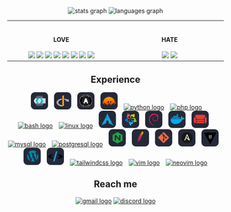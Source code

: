 <div align="center">
  <img src="https://github-readme-stats.vercel.app/api?username=Nithe14&hide_title=false&hide_rank=false&show_icons=true&include_all_commits=true&count_private=true&theme=github_dark&disable_animations=false&locale=en&hide_border=true&order=1" height="150" alt="stats graph"  />
  <img src="https://github-readme-stats.vercel.app/api/top-langs?username=nithe14&locale=en&hide_title=false&layout=compact&card_width=320&langs_count=6&theme=github_dark&hide_border=true&order=2&hide=css,html" height="150" alt="languages graph"  />
</div>

<div align="center">
<table>
<tr>
<th align="center">
<img width="400" height="1">
<p> 
<large>
LOVE
</large>
</p>
</th>
<th align="center">
<img width="400" height="1">
<p> 
<large>
HATE
</large>
</p>
</th>
</tr>
<tr>
<td align="center">
<a href="https://www.rust-lang.org/learn" ><img src="https://rustacean.net/assets/rustacean-orig-noshadow.png" width="55px"></a>
<a href="https://archlinux.org/" ><img src="https://cdn0.iconfinder.com/data/icons/flat-round-system/512/archlinux-512.png" width="40px"></a>
<a href="https://neovim.io/" ><img src="https://icons.iconarchive.com/icons/papirus-team/papirus-apps/512/nvim-icon.png" width="40px"></a>
<a href="https://openid.net/connect/" ><img src="https://www.eficode.com/hs-fs/hubfs/Eficode%202020%20site%20images/Academy/oidc%20logo.png?width=300&name=oidc%20logo.png" width="40px"></a>
<a href="https://oauth.net/2/" ><img src="https://upload.wikimedia.org/wikipedia/commons/thumb/d/d2/Oauth_logo.svg/800px-Oauth_logo.svg.png" width="40px"></a>
<a href="https://www.keycloak.org/" ><img src="https://upload.wikimedia.org/wikipedia/commons/2/29/Keycloak_Logo.png" width="40px"></a>
<a href="https://www.notion.so/" ><img src="https://upload.wikimedia.org/wikipedia/commons/4/45/Notion_app_logo.png" width="35px"></a>
<a href="https://mytoken.data.kit.edu/" ><img src="https://mytoken-docs.data.kit.edu/img/mytoken.png" width="80px"></a>
</td>
<td align="center">
<a href="https://png.pngtree.com/png-vector/20220812/ourmid/pngtree-cute-shit-clipart-with-happy-face-png-image_6107578.png" ><img src="https://cdn.freebiesupply.com/logos/large/2x/php-1-logo-png-transparent.png" width="50px"></a>
<a href="https://png.pngtree.com/png-vector/20220812/ourmid/pngtree-cute-shit-clipart-with-happy-face-png-image_6107578.png" ><img src="https://upload.wikimedia.org/wikipedia/commons/thumb/5/5f/Windows_logo_-_2012.svg/768px-Windows_logo_-_2012.svg.png" width="30px"></a>
</td>
</tr>
</table>
</div>
<div align="center">
<h2> Experience </h2>
<div align="center">
<img width="10" />
<a href="https://www.keycloak.org/">
<img src="https://raw.githubusercontent.com/Nithe14/profile-assets/main/icons/kc.png" height="40" alt="kc logo"/></a><img width="10"/> <a href="https://openid.net/developers/how-connect-works/"><img src="https://raw.githubusercontent.com/Nithe14/profile-assets/main/icons/oidc.png" height="40" alt="oidc logo"/></a><img width="10"/> <a href="https://oauth.net/2/"><img src="https://raw.githubusercontent.com/Nithe14/profile-assets/main/icons/oauth.png" height="40" alt="oauth logo"/></a><img width="10"/> <a href="https://www.rust-lang.org/"><img src="https://raw.githubusercontent.com/Nithe14/profile-assets/main/icons/rust.png" height="40" alt="rust logo"/></a><img width="10"/> <a href="https://www.python.org/"><img src="https://skillicons.dev/icons?i=py" height="40" alt="python logo"/></a><img width="10"/> <a href="https://www.php.net/"><img src="https://skillicons.dev/icons?i=php" height="40" alt="php logo"/></a><img width="10"/> <a href="https://linux.die.net/man/1/bash"><img src="https://skillicons.dev/icons?i=bash" height="40" alt="bash logo"/></a><img width="10"/> <a href="https://www.linux.org/"><img src="https://skillicons.dev/icons?i=linux" height="40" alt="linux logo"/></a><img width="10"/> <a href="https://archlinux.org/"><img src="https://raw.githubusercontent.com/Nithe14/profile-assets/main/icons/arch.png" height="40" alt="arch logo"/></a><img width="10"/> <a href="https://almalinux.org/"><img src="https://raw.githubusercontent.com/Nithe14/profile-assets/main/icons/alma.png" height="40" alt="almalinux logo"/></a><img width="10"/> <a href="https://www.debian.org/index.pl.html"><img src="https://raw.githubusercontent.com/Nithe14/profile-assets/main/icons/debian.png" height="40" alt="debian logo"/></a><img width="10"/> <a href="https://www.docker.com/"><img src="https://raw.githubusercontent.com/Nithe14/profile-assets/main/icons/docker.png" height="40" alt="docker logo"/></a><img width="10"/> <a href="https://couchdb.apache.org/"><img src="https://raw.githubusercontent.com/Nithe14/profile-assets/main/icons/couchdb.png" height="40" alt="couchdb logo"/></a><img width="10"/> <a href="https://www.mysql.com/"><img src="https://skillicons.dev/icons?i=mysql" height="40" alt="mysql logo"/></a><img width="10"/> <a href="https://www.postgresql.org.pl/"><img src="https://skillicons.dev/icons?i=postgres" height="40" alt="postgresql logo"/></a><img width="10"/> <a href="https://nginx.org/en/"><img src="https://raw.githubusercontent.com/Nithe14/profile-assets/main/icons/nginx.png" height="40" alt="nginx logo"/></a><img width="10"/> <a href="https://httpd.apache.org/"><img src="https://raw.githubusercontent.com/Nithe14/profile-assets/main/icons/apache.png" height="40" alt="apache logo"/></a><img width="10"/> <a href="https://git-scm.com/"><img src="https://raw.githubusercontent.com/Nithe14/profile-assets/main/icons/git.png" height="40" alt="git logo"/></a><img width="10"/> <a href="https://www.ansible.com/"><img src="https://raw.githubusercontent.com/Nithe14/profile-assets/main/icons/ansible.png" height="40" alt="ansible logo"/></a><img width="10"/> <a href="https://www.vaultproject.io/"><img src="https://raw.githubusercontent.com/Nithe14/profile-assets/main/icons/vault.png" height="40" alt="vault logo"/></a><img width="10"/> <a href="https://pl.wordpress.org/"><img src="https://raw.githubusercontent.com/Nithe14/profile-assets/main/icons/wp.png" height="40" alt="wordpress logo"/></a><img width="10"/> <a href="https://htmx.org/"><img src="https://raw.githubusercontent.com/Nithe14/profile-assets/main/icons/htmx.png" height="40" alt="htmx logo"/></a><img width="10"/> <a href="https://tailwindcss.com/"><img src="https://skillicons.dev/icons?i=tailwind" height="40" alt="tailwindcss logo"></a><img width="10"/> <a href="https://www.vim.org/" ><img src="https://skillicons.dev/icons?i=vim" height="40" alt="vim logo"/></a><img width="10"/> <a href="https://neovim.io/"><img src="https://skillicons.dev/icons?i=neovim" height="40" alt="neovim logo"/></a>

</div>
    <h2> Reach me </h2>
  <a href="mailto:imnithe@gmail.com"><img src="https://img.shields.io/static/v1?message=imnithe&logo=gmail&label=&color=white&logoColor=white&labelColor=red&style=for-the-badge" height="35" alt="gmail logo"  /></a> <a href="https://discord.com" target="_blank"><img src="https://img.shields.io/static/v1?message=im_nithe&logo=discord&label=&color=white&logoColor=white&labelColor=7289DA&style=for-the-badge" height="35" alt="discord logo"  /></a>
  <br>
</div>
